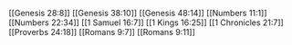 [[Genesis 28:8]]
[[Genesis 38:10]]
[[Genesis 48:14]]
[[Numbers 11:1]]
[[Numbers 22:34]]
[[1 Samuel 16:7]]
[[1 Kings 16:25]]
[[1 Chronicles 21:7]]
[[Proverbs 24:18]]
[[Romans 9:7]]
[[Romans 9:11]]
